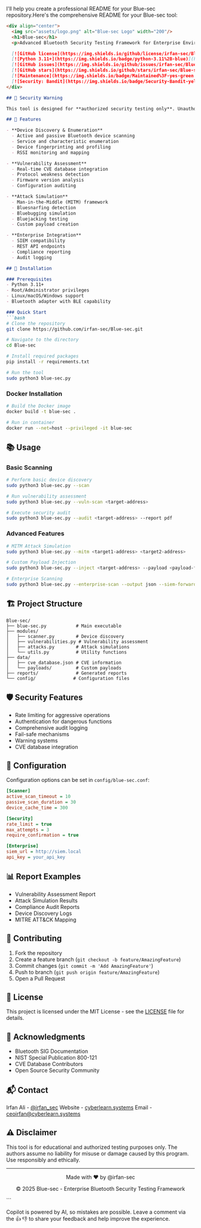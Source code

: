 I'll help you create a professional README for your Blue-sec repository.Here's the comprehensive README for your Blue-sec tool:

```markdown name=README.md
<div align="center">
  <img src="assets/logo.png" alt="Blue-sec Logo" width="200"/>
  <h1>Blue-sec</h1>
  <p>Advanced Bluetooth Security Testing Framework for Enterprise Environments</p>

  [![GitHub license](https://img.shields.io/github/license/irfan-sec/Blue-sec)](https://github.com/irfan-sec/Blue-sec/blob/main/LICENSE)
  [![Python 3.11+](https://img.shields.io/badge/python-3.11%2B-blue)](https://www.python.org/downloads/)
  [![GitHub issues](https://img.shields.io/github/issues/irfan-sec/Blue-sec)](https://github.com/irfan-sec/Blue-sec/issues)
  [![GitHub stars](https://img.shields.io/github/stars/irfan-sec/Blue-sec)](https://github.com/irfan-sec/Blue-sec/stargazers)
  [![Maintenance](https://img.shields.io/badge/Maintained%3F-yes-green.svg)](https://github.com/irfan-sec/Blue-sec/graphs/commit-activity)
  [![Security: Bandit](https://img.shields.io/badge/Security-Bandit-yellow.svg)](https://github.com/PyCQA/bandit)
</div>

## 🚨 Security Warning

This tool is designed for **authorized security testing only**. Unauthorized use against systems you don't own or have explicit permission to test is illegal and unethical. Users are responsible for complying with all applicable laws and regulations.

## 🎯 Features

- **Device Discovery & Enumeration**
  - Active and passive Bluetooth device scanning
  - Service and characteristic enumeration
  - Device fingerprinting and profiling
  - RSSI monitoring and mapping

- **Vulnerability Assessment**
  - Real-time CVE database integration
  - Protocol weakness detection
  - Firmware version analysis
  - Configuration auditing

- **Attack Simulation**
  - Man-in-the-Middle (MITM) framework
  - Bluesnarfing detection
  - Bluebugging simulation
  - Bluejacking testing
  - Custom payload creation

- **Enterprise Integration**
  - SIEM compatibility
  - REST API endpoints
  - Compliance reporting
  - Audit logging

## 🔧 Installation

### Prerequisites
- Python 3.11+
- Root/Administrator privileges
- Linux/macOS/Windows support
- Bluetooth adapter with BLE capability

### Quick Start
```bash
# Clone the repository
git clone https://github.com/irfan-sec/Blue-sec.git

# Navigate to the directory
cd Blue-sec

# Install required packages
pip install -r requirements.txt

# Run the tool
sudo python3 blue-sec.py
```

### Docker Installation
```bash
# Build the Docker image
docker build -t blue-sec .

# Run in container
docker run --net=host --privileged -it blue-sec
```

## 📚 Usage

### Basic Scanning
```bash
# Perform basic device discovery
sudo python3 blue-sec.py --scan

# Run vulnerability assessment
sudo python3 blue-sec.py --vuln-scan <target-address>

# Execute security audit
sudo python3 blue-sec.py --audit <target-address> --report pdf
```

### Advanced Features
```bash
# MITM Attack Simulation
sudo python3 blue-sec.py --mitm <target1-address> <target2-address>

# Custom Payload Injection
sudo python3 blue-sec.py --inject <target-address> --payload <payload-file>

# Enterprise Scanning
sudo python3 blue-sec.py --enterprise-scan --output json --siem-forward
```

## 🏗️ Project Structure
```
Blue-sec/
├── blue-sec.py           # Main executable
├── modules/
│   ├── scanner.py        # Device discovery
│   ├── vulnerabilities.py # Vulnerability assessment
│   ├── attacks.py        # Attack simulations
│   └── utils.py          # Utility functions
├── data/
│   ├── cve_database.json # CVE information
│   └── payloads/         # Custom payloads
├── reports/              # Generated reports
└── config/              # Configuration files
```

## 🛡️ Security Features

- Rate limiting for aggressive operations
- Authentication for dangerous functions
- Comprehensive audit logging
- Fail-safe mechanisms
- Warning systems
- CVE database integration

## 📝 Configuration

Configuration options can be set in `config/blue-sec.conf`:
```ini
[Scanner]
active_scan_timeout = 10
passive_scan_duration = 30
device_cache_time = 300

[Security]
rate_limit = true
max_attempts = 3
require_confirmation = true

[Enterprise]
siem_url = http://siem.local
api_key = your_api_key
```

## 📊 Report Examples

- Vulnerability Assessment Report
- Attack Simulation Results
- Compliance Audit Reports
- Device Discovery Logs
- MITRE ATT&CK Mapping

## 🤝 Contributing

1. Fork the repository
2. Create a feature branch (`git checkout -b feature/AmazingFeature`)
3. Commit changes (`git commit -m 'Add AmazingFeature'`)
4. Push to branch (`git push origin feature/AmazingFeature`)
5. Open a Pull Request

## 📜 License

This project is licensed under the MIT License - see the [LICENSE](LICENSE) file for details.

## 🙏 Acknowledgments

- Bluetooth SIG Documentation
- NIST Special Publication 800-121
- CVE Database Contributors
- Open Source Security Community

## 📬 Contact

Irfan Ali - [@irfan_sec](https://twitter.com/irfan_sec)
Website - [cyberlearn.systems](https://cyberlearn.systems)
Email - ceoirfan@cyberlearn.systems

## ⚠️ Disclaimer

This tool is for educational and authorized testing purposes only. The authors assume no liability for misuse or damage caused by this program. Use responsibly and ethically.

---
<div align="center">
  <p>Made with ❤️ by @irfan-sec</p>
  <p>© 2025 Blue-sec - Enterprise Bluetooth Security Testing Framework</p>
</div>
```


Copilot is powered by AI, so mistakes are possible. Leave a comment via the 👍 👎 to share your feedback and help improve the experience.
